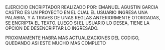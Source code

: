 EJERCICIO ENCRIPTADOR REALIZADO POR: EMANUEL AGUSTIN GARCIA CASTRO
ES UN PROYECTO EN EL CUAL EL USUARIO INGRESA UNA PALABRA, Y A TRAVES DE UNAS REGLAS
ANTERIORMENTE OTORGADAS, SE ENCRIPTA EL TEXTO. LUEGO SI EL USUARIO LO DESEA, TIENE LA OPCION
DE DESENCRIPTAR LO INGRESADO.

PROXIMAMENTE HABRA MAS ACTUALIZACIONES DEL CODIGO, QUEDANDO ASI ESTE MUCHO MAS COMPLETO